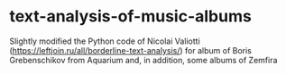 # text-analysis-of-music-albums
Slightly modified the Python code of Nicolai Valiotti (https://leftjoin.ru/all/borderline-text-analysis/) for album of Boris Grebenschikov from Aquarium and, in addition, some albums of Zemfira
